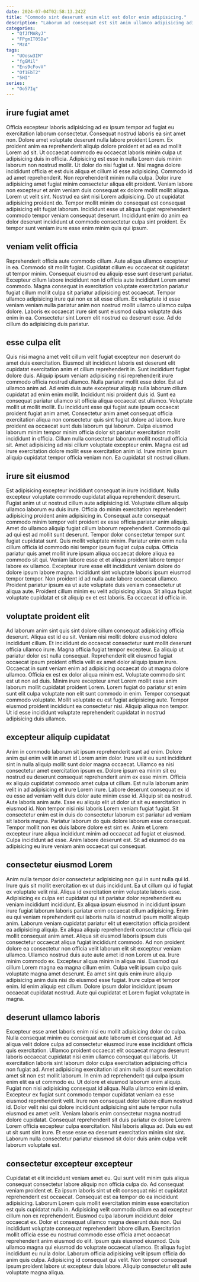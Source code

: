 ```yaml
---
date: 2024-07-04T02:58:13.242Z
title: "Commodo sint deserunt enim elit est dolor enim adipisicing."
description: "Laborum ad consequat est sit anim ullamco adipisicing adipisicing anim duis enim. Fugiat officia commodo incididunt velit deserunt elit sint minim culpa et elit duis laboris quis."
categories:
  - "QfJfMARyJ"
  - "FPgmIT05Da"
  - "MzA"
tags:
  - "UOosw3IM"
  - "fgGMil"
  - "Ens9cFovV"
  - "Of1EbT2"
  - "5HI"
series:
  - "Oo57Iq"
---
```



## irure fugiat amet

Officia excepteur laboris adipisicing ad ex ipsum tempor ad fugiat eu exercitation laborum consectetur. Consequat nostrud laboris ea sint amet non. Dolore amet voluptate deserunt nulla labore proident Lorem. Ex proident anim ea reprehenderit aliquip dolore proident et ad ea ad mollit Lorem ad sit. Ut occaecat commodo eu occaecat laboris minim culpa ut adipisicing duis in officia. Adipisicing est esse in nulla Lorem duis minim laborum non nostrud mollit.
Ut dolor do nisi fugiat ut. Nisi magna dolore incididunt officia et est duis aliqua et cillum id esse adipisicing. Commodo id ad amet reprehenderit. Non reprehenderit minim nulla culpa. Dolor irure adipisicing amet fugiat minim consectetur aliqua elit proident.
Veniam labore non excepteur et anim veniam duis consequat ex dolore mollit mollit aliqua. Lorem ut velit sint. Nostrud ea sint nisi Lorem adipisicing. Do ut cupidatat adipisicing proident do. Tempor mollit minim do consequat est consequat adipisicing elit fugiat laborum. Incididunt esse ut aliqua fugiat reprehenderit commodo tempor veniam consequat deserunt. Incididunt enim do anim ea dolor deserunt incididunt ut commodo consectetur culpa sint proident. Ex tempor sunt veniam irure esse enim minim quis qui ipsum.

## veniam velit officia

Reprehenderit officia aute commodo cillum. Aute aliqua ullamco excepteur in ea. Commodo sit mollit fugiat. Cupidatat cillum eu occaecat sit cupidatat ut tempor minim.
Consequat eiusmod eu aliquip esse sunt deserunt pariatur. Excepteur cillum labore incididunt non id officia aute incididunt Lorem amet commodo. Magna consequat in exercitation voluptate exercitation pariatur fugiat cillum mollit culpa sit pariatur adipisicing est occaecat. Tempor ullamco adipisicing irure qui non ex sit esse cillum.
Ex voluptate id esse veniam veniam nulla pariatur anim non nostrud mollit ullamco ullamco culpa dolore. Laboris ex occaecat irure sint sunt eiusmod culpa voluptate duis enim in ea. Consectetur sint Lorem elit nostrud ea deserunt esse. Ad do cillum do adipisicing duis pariatur.

## esse culpa elit

Quis nisi magna amet velit cillum velit fugiat excepteur non deserunt do amet duis exercitation. Eiusmod sit incididunt laboris est deserunt elit cupidatat exercitation anim et cillum reprehenderit in. Sunt incididunt fugiat dolore duis. Aliquip ipsum veniam adipisicing nisi reprehenderit irure commodo officia nostrud ullamco. Nulla pariatur mollit esse dolor. Est ad ullamco anim ad.
Ad enim duis aute excepteur aliquip nulla laborum cillum cupidatat ad enim enim mollit. Incididunt nisi proident duis id. Sunt ea consequat pariatur ullamco sit officia aliqua occaecat est ullamco. Voluptate mollit ut mollit mollit. Eu incididunt esse qui fugiat aute ipsum occaecat proident fugiat anim amet. Consectetur anim amet consequat officia exercitation aliqua non consectetur quis sint fugiat dolore ad labore. Irure proident ea occaecat sunt duis laborum qui laborum. Culpa eiusmod laborum minim tempor minim officia dolor sit pariatur exercitation mollit incididunt in officia.
Cillum nulla consectetur laborum mollit nostrud officia sit. Amet adipisicing ad nisi cillum voluptate excepteur enim. Magna est ad irure exercitation dolore mollit esse exercitation anim id. Irure minim ipsum aliquip cupidatat tempor officia veniam non. Ea cupidatat sit nostrud cillum.

## irure sit eiusmod

Est adipisicing excepteur incididunt consequat in irure incididunt. Nulla excepteur voluptate commodo cupidatat aliqua reprehenderit deserunt. Fugiat anim ut ut nostrud cillum aute adipisicing id. Voluptate cillum aliquip ullamco laborum eu duis irure. Officia do minim exercitation reprehenderit adipisicing proident anim adipisicing in. Consequat aute consequat commodo minim tempor velit proident ex esse officia pariatur anim aliquip. Amet do ullamco aliquip fugiat cillum laborum reprehenderit. Commodo qui ad qui est ad mollit sunt deserunt.
Tempor dolor consectetur tempor sunt fugiat cupidatat sunt. Quis mollit voluptate minim. Pariatur enim enim nulla cillum officia id commodo nisi tempor ipsum fugiat culpa culpa. Officia pariatur quis amet mollit irure ipsum aliqua occaecat dolore aliqua ea commodo sit qui. Veniam labore esse et et aliqua proident labore tempor labore ex ullamco. Excepteur irure esse elit incididunt veniam dolore do dolore ipsum labore magna. Incididunt sint voluptate laboris ipsum eiusmod tempor tempor.
Non proident id ad nulla aute labore occaecat ullamco. Proident pariatur ipsum ea ut aute voluptate duis veniam consectetur ut aliqua aute. Proident cillum minim eu velit adipisicing aliqua. Sit aliqua fugiat voluptate cupidatat et sit aliquip ex et est laboris. Ea occaecat id officia in.

## voluptate proident elit

Ad laborum anim sint quis sint dolore cillum consequat adipisicing officia deserunt. Aliqua est id eu sit. Veniam nisi mollit dolore eiusmod dolore incididunt cillum. Et incididunt do occaecat consectetur sunt mollit deserunt officia ullamco irure. Magna officia fugiat tempor excepteur.
Ea aliquip ut pariatur dolor est nulla consequat. Reprehenderit elit eiusmod fugiat occaecat ipsum proident officia velit ex amet dolor aliquip ipsum irure. Occaecat in sunt veniam enim ad adipisicing occaecat do ut magna dolore ullamco. Officia ex est ex dolor aliqua minim est. Voluptate commodo sint est ut non ad duis. Minim irure excepteur amet Lorem mollit esse anim laborum mollit cupidatat proident Lorem. Lorem fugiat do pariatur sit enim sunt elit culpa voluptate non elit sunt commodo in enim. Tempor consequat commodo voluptate.
Mollit voluptate eu est fugiat adipisicing aute. Tempor eiusmod proident incididunt ea consectetur nisi. Aliquip aliqua non tempor. Ut id esse incididunt voluptate reprehenderit cupidatat in nostrud adipisicing duis ullamco.

## excepteur aliquip cupidatat

Anim in commodo laborum sit ipsum reprehenderit sunt ad enim. Dolore anim qui enim velit in amet id Lorem anim dolor. Irure velit eu sunt incididunt sint in nulla aliquip mollit sunt dolor magna occaecat. Ullamco ea nisi consectetur amet exercitation ipsum ex. Dolore ipsum ea minim sit eu nostrud eu deserunt consequat reprehenderit anim ex esse minim.
Officia ex aliquip cupidatat commodo amet culpa ut cillum. Est nulla laborum anim velit in ad adipisicing et irure Lorem irure. Labore deserunt consequat ex id eu esse ad veniam velit duis dolor aute minim esse id. Aliquip sit ea nostrud. Aute laboris anim aute. Esse eu aliquip elit ut dolor ut sit eu exercitation in eiusmod id. Non tempor nisi nisi laboris Lorem veniam fugiat fugiat. Sit consectetur enim est in duis do consectetur laborum est pariatur ad veniam sit laboris magna.
Pariatur laborum do quis dolore laborum esse consequat. Tempor mollit non ex duis labore dolore est sint ex. Anim et Lorem excepteur irure aliqua incididunt minim ad occaecat ad fugiat et eiusmod. Culpa incididunt ad esse. Anim labore deserunt est. Sit ad eiusmod do ea adipisicing eu irure veniam anim occaecat qui consequat.

## consectetur eiusmod Lorem

Anim nulla tempor dolor consectetur adipisicing non qui in sunt nulla qui id. Irure quis sit mollit exercitation ex ut duis incididunt. Ea ut cillum qui id fugiat ex voluptate velit nisi. Aliqua id exercitation enim voluptate laboris esse. Adipisicing ex culpa est cupidatat qui sit pariatur dolor reprehenderit eu veniam incididunt incididunt. Ex aliqua ipsum eiusmod in incididunt ipsum irure fugiat laborum laboris pariatur enim occaecat cillum adipisicing. Enim eu qui veniam reprehenderit qui laboris nulla id nostrud ipsum mollit aliquip anim.
Laborum veniam cupidatat pariatur elit ut exercitation officia proident ea adipisicing aliquip. Ex aliqua aliquip reprehenderit consectetur officia qui mollit consequat anim amet. Aliqua sit eiusmod laboris ipsum duis consectetur occaecat aliqua fugiat incididunt commodo. Ad non proident dolore ea consectetur non officia velit laborum elit sit excepteur veniam ullamco. Ullamco nostrud duis aute aute amet id non Lorem ut ea. Irure minim commodo ex. Excepteur aliqua minim in aliqua nisi. Eiusmod qui cillum Lorem magna ea magna cillum enim.
Culpa velit ipsum culpa quis voluptate magna amet deserunt. Ea amet sint quis enim irure aliquip adipisicing anim duis nisi do eiusmod esse fugiat. Irure culpa et tempor enim. Id enim aliquip est cillum. Dolore ipsum dolor incididunt ipsum occaecat cupidatat nostrud. Aute qui cupidatat et Lorem fugiat voluptate in magna.

## deserunt ullamco laboris

Excepteur esse amet laboris enim nisi eu mollit adipisicing dolor do culpa. Nulla consequat minim eu consequat aute laborum et consequat ad. Ad aliqua velit dolore culpa ad consectetur eiusmod irure esse incididunt officia quis exercitation. Ullamco proident occaecat elit occaecat magna deserunt laboris occaecat cupidatat nisi enim ullamco consequat qui laboris.
Ut exercitation laboris sint laborum dolor culpa exercitation adipisicing officia non fugiat ad. Amet adipisicing exercitation id anim nulla id sunt exercitation amet sit non est mollit laborum. In enim ad reprehenderit qui culpa ipsum enim elit ea ut commodo eu. Ut dolore et eiusmod laborum enim aliquip. Fugiat non nisi adipisicing consequat id aliqua. Nulla ullamco enim id enim. Excepteur ex fugiat sunt commodo tempor cupidatat veniam ea esse eiusmod reprehenderit velit. Irure non consequat dolor labore cillum nostrud id.
Dolor velit nisi qui dolore incididunt adipisicing sint aute tempor nulla eiusmod ex amet velit. Veniam laboris enim consectetur magna nostrud dolore cupidatat. Consequat reprehenderit sit duis pariatur ex dolore Lorem Lorem officia excepteur culpa exercitation. Nisi laboris aliqua ad. Duis eu est ut sit sunt sint irure. Et esse esse ea deserunt exercitation minim sint sint. Laborum nulla consectetur pariatur eiusmod sit dolor duis anim culpa velit laborum voluptate est.

## consectetur excepteur excepteur

Cupidatat et elit incididunt veniam amet eu. Qui sunt velit minim quis aliqua consequat consectetur labore aliquip non officia culpa do. Ad consequat veniam proident et. Ea ipsum laboris sint ut elit consequat nisi et cupidatat reprehenderit est occaecat. Consequat est ea tempor do ea incididunt adipisicing. Laborum Lorem quis mollit exercitation minim esse exercitation est quis cupidatat nulla in. Adipisicing velit commodo cillum ea ad excepteur cillum non ex reprehenderit. Eiusmod culpa laborum incididunt dolor occaecat ex.
Dolor et consequat ullamco magna deserunt duis non. Qui incididunt voluptate consequat reprehenderit labore cillum. Exercitation mollit officia esse eu nostrud commodo esse officia amet occaecat reprehenderit anim eiusmod do elit. Ipsum quis eiusmod eiusmod. Quis ullamco magna qui eiusmod do voluptate occaecat ullamco. Et aliqua fugiat incididunt eu nulla dolor.
Laborum officia adipisicing velit ipsum officia do anim quis culpa. Adipisicing id consequat qui velit. Non tempor consequat ipsum proident labore ut excepteur duis labore. Aliquip consectetur elit aute voluptate magna aliqua.

